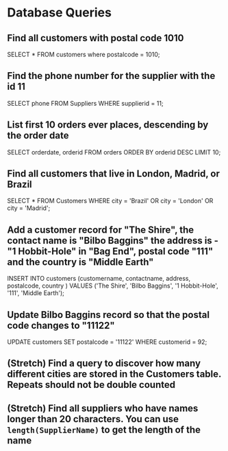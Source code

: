 # Database Queries

## Find all customers with postal code 1010
SELECT * FROM customers
where postalcode  = 1010;


## Find the phone number for the supplier with the id 11
SELECT phone FROM Suppliers
WHERE supplierid = 11;

## List first 10 orders ever places, descending by the order date
SELECT orderdate, orderid FROM orders
ORDER BY orderid DESC
LIMIT 10;

## Find all customers that live in London, Madrid, or Brazil
SELECT * FROM Customers
WHERE city = 'Brazil' OR city = 'London' OR city = 'Madrid';

## Add a customer record for "The Shire", the contact name is "Bilbo Baggins" the address is -"1 Hobbit-Hole" in "Bag End", postal code "111" and the country is "Middle Earth"
INSERT INTO customers (customername, contactname, address, postalcode, country )
VALUES ('The Shire', 'Bilbo Baggins', '1 Hobbit-Hole', '111', 'Middle Earth');

## Update Bilbo Baggins record so that the postal code changes to "11122"
UPDATE customers
SET postalcode = '11122'
WHERE customerid = 92;

## (Stretch) Find a query to discover how many different cities are stored in the Customers table. Repeats should not be double counted

## (Stretch) Find all suppliers who have names longer than 20 characters. You can use `length(SupplierName)` to get the length of the name
